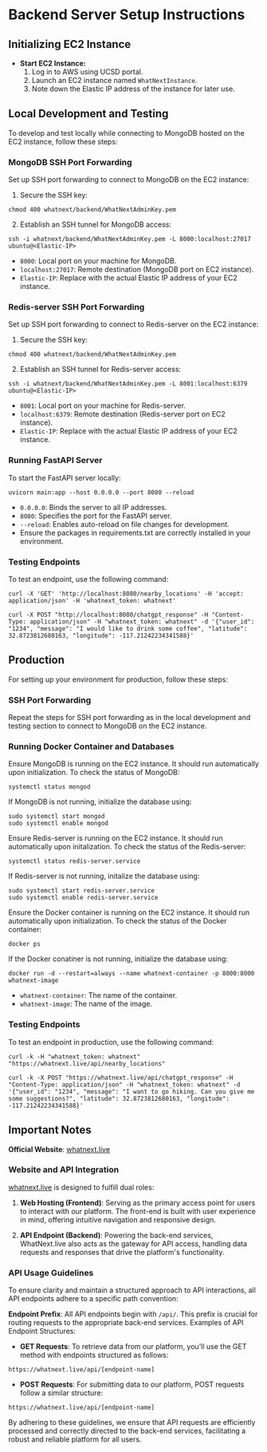 # Backend Server Setup Instructions

## Initializing EC2 Instance
- **Start EC2 Instance:**
  1. Log in to AWS using UCSD portal.
  2. Launch an EC2 instance named `WhatNextInstance`.
  3. Note down the Elastic IP address of the instance for later use.

## Local Development and Testing
To develop and test locally while connecting to MongoDB hosted on the EC2 instance, follow these steps:

### MongoDB SSH Port Forwarding

Set up SSH port forwarding to connect to MongoDB on the EC2 instance:
1. Secure the SSH key:
```
chmod 400 whatnext/backend/WhatNextAdminKey.pem
```
2. Establish an SSH tunnel for MongoDB access:
```
ssh -i whatnext/backend/WhatNextAdminKey.pem -L 8000:localhost:27017 ubuntu@<Elastic-IP>
```
- `8000`: Local port on your machine for MongoDB.
- `localhost:27017`: Remote destination (MongoDB port on EC2 instance).
- `Elastic-IP`: Replace with the actual Elastic IP address of your EC2 instance.

### Redis-server SSH Port Forwarding

Set up SSH port forwarding to connect to Redis-server on the EC2 instance:
1. Secure the SSH key:
```
chmod 400 whatnext/backend/WhatNextAdminKey.pem
```
2. Establish an SSH tunnel for Redis-server access:
```
ssh -i whatnext/backend/WhatNextAdminKey.pem -L 8001:localhost:6379 ubuntu@<Elastic-IP>
```
- `8001`: Local port on your machine for Redis-server.
- `localhost:6379`: Remote destination (Redis-server port on EC2 instance).
- `Elastic-IP`: Replace with the actual Elastic IP address of your EC2 instance.

### Running FastAPI Server
To start the FastAPI server locally:
```
uvicorn main:app --host 0.0.0.0 --port 8080 --reload
```
- `0.0.0.0`: Binds the server to all IP addresses.
- `8080`: Specifies the port for the FastAPI server.
- `--reload`: Enables auto-reload on file changes for development.
- Ensure the packages in requirements.txt are correctly installed in your environment.

### Testing Endpoints
To test an endpoint, use the following command:
```
curl -X 'GET' 'http://localhost:8080/nearby_locations' -H 'accept: application/json' -H 'whatnext_token: whatnext'
```

```
curl -X POST "http://localhost:8080/chatgpt_response" -H "Content-Type: application/json" -H "whatnext_token: whatnext" -d '{"user_id": "1234", "message": "I would like to drink some coffee", "latitude": 32.8723812680163, "longitude": -117.21242234341588}'
```

## Production
For setting up your environment for production, follow these steps:

### SSH Port Forwarding
Repeat the steps for SSH port forwarding as in the local development and testing section to connect to MongoDB on the EC2 instance.

### Running Docker Container and Databases
Ensure MongoDB is running on the EC2 instance. It should run automatically upon initialization. To check the status of MongoDB:
```
systemctl status mongod
```
If MongoDB is not running, initialize the database using:
```
sudo systemctl start mongod
sudo systemctl enable mongod
```

Ensure Redis-server is running on the EC2 instance. It should run automatically upon initalization. To check the status of the Redis-server:
```
systemctl status redis-server.service
```
If Redis-server is not running, initalize the database using:
```
sudo systemctl start redis-server.service
sudo systemctl enable redis-server.service
```

Ensure the Docker container is running on the EC2 instance. It should run automatically upon initialization. To check the status of the Docker container:
```
docker ps
```
If the Docker conatiner is not running, initialize the database using:
```
docker run -d --restart=always --name whatnext-container -p 8000:8000 whatnext-image
```
- `whatnext-container`: The name of the container.
- `whatnext-image`: The name of the image.

### Testing Endpoints
To test an endpoint in production, use the following command:
```
curl -k -H "whatnext_token: whatnext" "https://whatnext.live/api/nearby_locations"
```
```
curl -k -X POST "https://whatnext.live/api/chatgpt_response" -H "Content-Type: application/json" -H "whatnext_token: whatnext" -d '{"user_id": "1234", "message": "I want to go hiking. Can you give me some suggestions?", "latitude": 32.8723812680163, "longitude": -117.21242234341588}'
```

## Important Notes

**Official Website**: [whatnext.live](https://whatnext.live)

### Website and API Integration

[whatnext.live](https://whatnext.live) is designed to fulfill dual roles:

1. **Web Hosting (Frontend)**: Serving as the primary access point for users to interact with our platform. The front-end is built with user experience in mind, offering intuitive navigation and responsive design.

2. **API Endpoint (Backend)**: Powering the back-end services, WhatNext.live also acts as the gateway for API access, handling data requests and responses that drive the platform's functionality.

### API Usage Guidelines

To ensure clarity and maintain a structured approach to API interactions, all API endpoints adhere to a specific path convention:

**Endpoint Prefix**: All API endpoints begin with `/api/`. This prefix is crucial for routing requests to the appropriate back-end services.
Examples of API Endpoint Structures:
- **GET Requests**: To retrieve data from our platform, you'll use the GET method with endpoints structured as follows:
```
https://whatnext.live/api/[endpoint-name]
```
- **POST Requests**: For submitting data to our platform, POST requests follow a similar structure:

```
https://whatnext.live/api/[endpoint-name]
```
By adhering to these guidelines, we ensure that API requests are efficiently processed and correctly directed to the back-end services, facilitating a robust and reliable platform for all users.